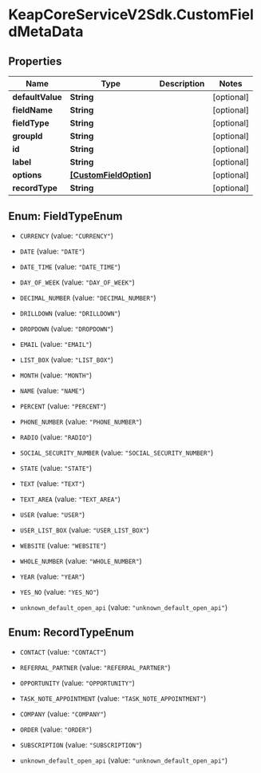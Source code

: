 # KeapCoreServiceV2Sdk.CustomFieldMetaData

## Properties

Name | Type | Description | Notes
------------ | ------------- | ------------- | -------------
**defaultValue** | **String** |  | [optional] 
**fieldName** | **String** |  | [optional] 
**fieldType** | **String** |  | [optional] 
**groupId** | **String** |  | [optional] 
**id** | **String** |  | [optional] 
**label** | **String** |  | [optional] 
**options** | [**[CustomFieldOption]**](CustomFieldOption.md) |  | [optional] 
**recordType** | **String** |  | [optional] 



## Enum: FieldTypeEnum


* `CURRENCY` (value: `"CURRENCY"`)

* `DATE` (value: `"DATE"`)

* `DATE_TIME` (value: `"DATE_TIME"`)

* `DAY_OF_WEEK` (value: `"DAY_OF_WEEK"`)

* `DECIMAL_NUMBER` (value: `"DECIMAL_NUMBER"`)

* `DRILLDOWN` (value: `"DRILLDOWN"`)

* `DROPDOWN` (value: `"DROPDOWN"`)

* `EMAIL` (value: `"EMAIL"`)

* `LIST_BOX` (value: `"LIST_BOX"`)

* `MONTH` (value: `"MONTH"`)

* `NAME` (value: `"NAME"`)

* `PERCENT` (value: `"PERCENT"`)

* `PHONE_NUMBER` (value: `"PHONE_NUMBER"`)

* `RADIO` (value: `"RADIO"`)

* `SOCIAL_SECURITY_NUMBER` (value: `"SOCIAL_SECURITY_NUMBER"`)

* `STATE` (value: `"STATE"`)

* `TEXT` (value: `"TEXT"`)

* `TEXT_AREA` (value: `"TEXT_AREA"`)

* `USER` (value: `"USER"`)

* `USER_LIST_BOX` (value: `"USER_LIST_BOX"`)

* `WEBSITE` (value: `"WEBSITE"`)

* `WHOLE_NUMBER` (value: `"WHOLE_NUMBER"`)

* `YEAR` (value: `"YEAR"`)

* `YES_NO` (value: `"YES_NO"`)

* `unknown_default_open_api` (value: `"unknown_default_open_api"`)





## Enum: RecordTypeEnum


* `CONTACT` (value: `"CONTACT"`)

* `REFERRAL_PARTNER` (value: `"REFERRAL_PARTNER"`)

* `OPPORTUNITY` (value: `"OPPORTUNITY"`)

* `TASK_NOTE_APPOINTMENT` (value: `"TASK_NOTE_APPOINTMENT"`)

* `COMPANY` (value: `"COMPANY"`)

* `ORDER` (value: `"ORDER"`)

* `SUBSCRIPTION` (value: `"SUBSCRIPTION"`)

* `unknown_default_open_api` (value: `"unknown_default_open_api"`)




